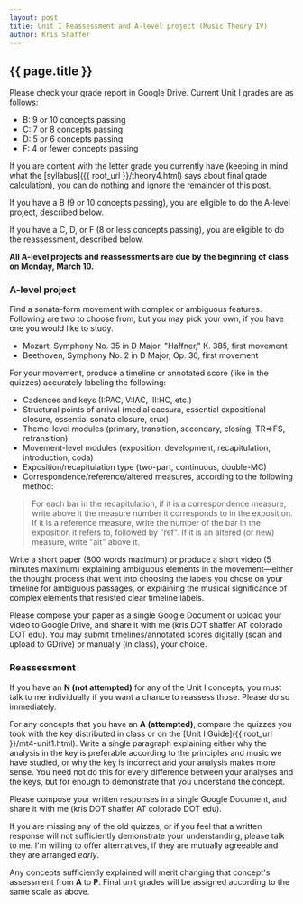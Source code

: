 ```yaml
---
layout: post
title: Unit I Reassessment and A-level project (Music Theory IV) 
author: Kris Shaffer
---
```


## {{ page.title }} ##

Please check your grade report in Google Drive. Current Unit I grades are as follows:

- B: 9 or 10 concepts passing  
- C: 7 or 8 concepts passing  
- D: 5 or 6 concepts passing  
- F: 4 or fewer concepts passing

If you are content with the letter grade you currently have (keeping in mind what the [syllabus]({{ root_url }}/theory4.html) says about final grade calculation), you can do nothing and ignore the remainder of this post.

If you have a B (9 or 10 concepts passing), you are eligible to do the A-level project, described below.

If you have a C, D, or F (8 or less concepts passing), you are eligible to do the reassessment, described below.

**All A-level projects and reassessments are due by the beginning of class on Monday, March 10.**

### A-level project ###

Find a sonata-form movement with complex or ambiguous features. Following are two to choose from, but you may pick your own, if you have one you would like to study.

- Mozart, Symphony No. 35 in D Major, "Haffner," K. 385, first movement  
- Beethoven, Symphony No. 2 in D Major, Op. 36, first movement  

For your movement, produce a timeline or annotated score (like in the quizzes) accurately labeling the following:

- Cadences and keys (I:PAC, V:IAC, III:HC, etc.)  
- Structural points of arrival (medial caesura, essential expositional closure, essential sonata closure, crux)  
- Theme-level modules (primary, transition, secondary, closing, TR=>FS, retransition)  
- Movement-level modules (exposition, development, recapitulation, introduction, coda)  
- Exposition/recapitulation type (two-part, continuous, double-MC)  
- Correspondence/reference/altered measures, according to the following method:

> For each bar in the recapitulation, if it is a correspondence measure, write above it the measure number it corresponds to in the exposition. If it is a reference measure, write the number of the bar in the exposition it refers to, followed by "ref". If it is an altered (or new) measure, write "alt" above it.


Write a short paper (800 words maximum) or produce a short video (5 minutes maximum) explaining ambiguous elements in the movement—either the thought process that went into choosing the labels you chose on your timeline for ambiguous passages, or explaining the musical significance of complex elements that resisted clear timeline labels.

Please compose your paper as a single Google Document or upload your video to Google Drive, and share it with me (kris DOT shaffer AT colorado DOT edu). You may submit timelines/annotated scores digitally (scan and upload to GDrive) or manually (in class), your choice.

### Reassessment ###

If you have an **N (not attempted)** for any of the Unit I concepts, you must talk to me individually if you want a chance to reassess those. Please do so immediately.

For any concepts that you have an **A (attempted)**, compare the quizzes you took with the key distributed in class or on the [Unit I Guide]({{ root_url }}/mt4-unit1.html). Write a single paragraph explaining either why the analysis in the key is preferable according to the principles and music we have studied, or why the key is incorrect and your analysis makes more sense. You need not do this for every difference between your analyses and the keys, but for enough to demonstrate that you understand the concept.

Please compose your written responses in a single Google Document, and share it with me (kris DOT shaffer AT colorado DOT edu).

If you are missing any of the old quizzes, or if you feel that a written response will not sufficiently demonstrate your understanding, please talk to me. I'm willing to offer alternatives, if they are mutually agreeable and they are arranged *early*.

Any concepts sufficiently explained will merit changing that concept's assessment from **A** to **P**. Final unit grades will be assigned according to the same scale as above.